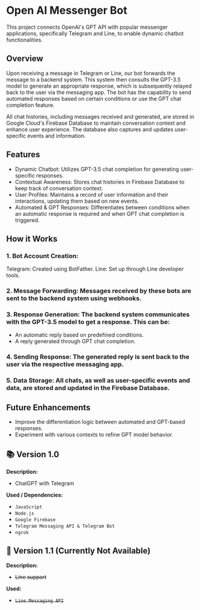 # Open AI Messenger Bot

This project connects OpenAI's GPT API with popular messenger applications, specifically Telegram and Line, to enable dynamic chatbot functionalities.

## Overview
Upon receiving a message in Telegram or Line, our bot forwards the message to a backend system. This system then consults the GPT-3.5 model to generate an appropriate response, which is subsequently relayed back to the user via the messaging app. The bot has the capability to send automated responses based on certain conditions or use the GPT chat completion feature.

All chat histories, including messages received and generated, are stored in Google Cloud's Firebase Database to maintain conversation context and enhance user experience. The database also captures and updates user-specific events and information.

## Features
- Dynamic Chatbot: Utilizes GPT-3.5 chat completion for generating user-specific responses.
- Contextual Awareness: Stores chat histories in Firebase Database to keep track of conversation context.
- User Profiles: Maintains a record of user information and their interactions, updating them based on new events.
- Automated & GPT Responses: Differentiates between conditions when an automatic response is required and when GPT chat completion is triggered.

## How it Works
### 1. Bot Account Creation:
Telegram: Created using BotFather.
Line: Set up through Line developer tools.
### 2. Message Forwarding: Messages received by these bots are sent to the backend system using webhooks.
### 3. Response Generation: The backend system communicates with the GPT-3.5 model to get a response. This can be:
- An automatic reply based on predefined conditions.
- A reply generated through GPT chat completion.
### 4. Sending Response: The generated reply is sent back to the user via the respective messaging app.
### 5. Data Storage: All chats, as well as user-specific events and data, are stored and updated in the Firebase Database.

## Future Enhancements
- Improve the differentiation logic between automated and GPT-based responses.
- Experiment with various contexts to refine GPT model behavior.

## 📚 Version 1.0

**Description:**

- ChatGPT with Telegram

**Used / Dependencies:**

- `JavaScript`
- `Node.js`
- `Google Firebase`
- `Telegram Messaging API & Telegram Bot`
- `ngrok`

## 💬 Version 1.1 (Currently Not Available)

**Description:**

- ~~Line support~~

**Used:**

- ~~`Line Messaging API`~~

